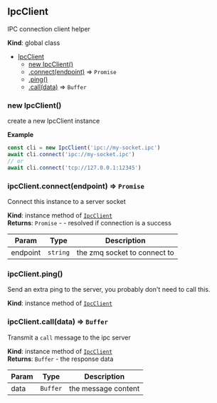 <a name="IpcClient"></a>

## IpcClient
IPC connection client helper

**Kind**: global class  

* [IpcClient](#IpcClient)
    * [new IpcClient()](#new_IpcClient_new)
    * [.connect(endpoint)](#IpcClient+connect) ⇒ <code>Promise</code>
    * [.ping()](#IpcClient+ping)
    * [.call(data)](#IpcClient+call) ⇒ <code>Buffer</code>

<a name="new_IpcClient_new"></a>

### new IpcClient()
create a new IpcClient instance

**Example**  
```js
const cli = new IpcClient('ipc://my-socket.ipc')
await cli.connect('ipc://my-socket.ipc')
// or
await cli.connect('tcp://127.0.0.1:12345')
```
<a name="IpcClient+connect"></a>

### ipcClient.connect(endpoint) ⇒ <code>Promise</code>
Connect this instance to a server socket

**Kind**: instance method of [<code>IpcClient</code>](#IpcClient)  
**Returns**: <code>Promise</code> - - resolved if connection is a success  

| Param | Type | Description |
| --- | --- | --- |
| endpoint | <code>string</code> | the zmq socket to connect to |

<a name="IpcClient+ping"></a>

### ipcClient.ping()
Send an extra ping to the server, you probably don't need to call this.

**Kind**: instance method of [<code>IpcClient</code>](#IpcClient)  
<a name="IpcClient+call"></a>

### ipcClient.call(data) ⇒ <code>Buffer</code>
Transmit a `call` message to the ipc server

**Kind**: instance method of [<code>IpcClient</code>](#IpcClient)  
**Returns**: <code>Buffer</code> - the response data  

| Param | Type | Description |
| --- | --- | --- |
| data | <code>Buffer</code> | the message content |

